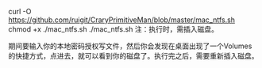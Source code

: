 curl -O https://github.com/ruigit/CraryPrimitiveMan/blob/master/mac_ntfs.sh
chmod +x ./mac_ntfs.sh
./mac_ntfs.sh
注：执行时，需插入磁盘。

期间要输入你的本地密码授权写文件，然后你会发现在桌面出现了一个Volumes的快捷方式，点进去，就可以看到你的磁盘了。执行完之后，需要重新插入磁盘。
